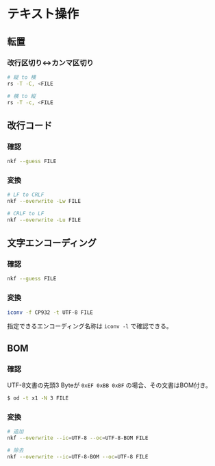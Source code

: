 # テキスト操作

## 転置

### 改行区切り↔カンマ区切り

```sh
# 縦 to 横
rs -T -C, <FILE

# 横 to 縦
rs -T -c, <FILE
```

## 改行コード

### 確認

```sh
nkf --guess FILE
```

### 変換

```sh
# LF to CRLF
nkf --overwrite -Lw FILE

# CRLF to LF
nkf --overwrite -Lu FILE
```

## 文字エンコーディング

### 確認

```sh
nkf --guess FILE
```

### 変換

```sh
iconv -f CP932 -t UTF-8 FILE
```

指定できるエンコーディング名称は `iconv -l` で確認できる。

## BOM

### 確認

UTF-8文書の先頭3 Byteが `0xEF 0xBB 0xBF` の場合、その文書はBOM付き。

```sh
$ od -t x1 -N 3 FILE
```

### 変換

```sh
# 追加
nkf --overwrite --ic=UTF-8 --oc=UTF-8-BOM FILE

# 除去
nkf --overwrite --ic=UTF-8-BOM --oc=UTF-8 FILE
```
